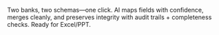 Two banks, two schemas—one click. AI maps fields with confidence, merges cleanly, and preserves integrity with audit trails + completeness checks. Ready for Excel/PPT.
